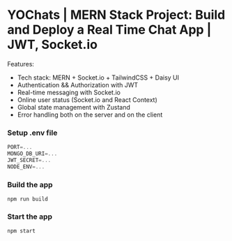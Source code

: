 # YOChats | MERN Stack Project: Build and Deploy a Real Time Chat App | JWT, Socket.io





Features:

* Tech stack: MERN + Socket.io + TailwindCSS + Daisy UI
* Authentication && Authorization with JWT
* Real-time messaging with Socket.io
* Online user status (Socket.io and React Context)
* Global state management with Zustand
* Error handling both on the server and on the client


### Setup .env file

```js
PORT=...
MONGO_DB_URI=...
JWT_SECRET=...
NODE_ENV=...
```

### Build the app

```shell
npm run build
```

### Start the app

```shell
npm start
```
